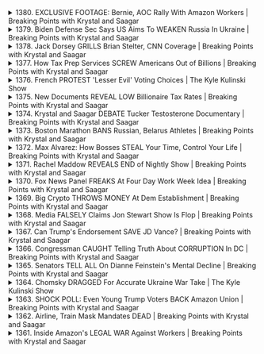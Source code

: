 <details>
<summary>1380. EXCLUSIVE FOOTAGE: Bernie, AOC Rally With Amazon Workers | Breaking Points with Krystal and Saagar</summary><br>

<a href="https://www.youtube.com/watch?v=9reK4gJ7Y1w" target="_blank">
    <img src="https://img.youtube.com/vi/9reK4gJ7Y1w/maxresdefault.jpg" 
        alt="[Youtube]" width="200">
</a>

# EXCLUSIVE FOOTAGE: Bernie, AOC Rally With Amazon Workers | Breaking Points with Krystal and Saagar


</details>

<details>
<summary>1379. Biden Defense Sec Says US Aims To WEAKEN Russia In Ukraine | Breaking Points with Krystal and Saagar</summary><br>

<a href="https://www.youtube.com/watch?v=4rbZKEwJPys" target="_blank">
    <img src="https://img.youtube.com/vi/4rbZKEwJPys/maxresdefault.jpg" 
        alt="[Youtube]" width="200">
</a>

# Biden Defense Sec Says US Aims To WEAKEN Russia In Ukraine | Breaking Points with Krystal and Saagar


</details>

<details>
<summary>1378. Jack Dorsey GRILLS Brian Stelter, CNN Coverage | Breaking Points with Krystal and Saagar</summary><br>

<a href="https://www.youtube.com/watch?v=WaS5CXpyLXc" target="_blank">
    <img src="https://img.youtube.com/vi/WaS5CXpyLXc/maxresdefault.jpg" 
        alt="[Youtube]" width="200">
</a>

# Jack Dorsey GRILLS Brian Stelter, CNN Coverage | Breaking Points with Krystal and Saagar


</details>

<details>
<summary>1377. How Tax Prep Services SCREW Americans Out of Billions | Breaking Points with Krystal and Saagar</summary><br>

<a href="https://www.youtube.com/watch?v=JktEjBCDwTE" target="_blank">
    <img src="https://img.youtube.com/vi/JktEjBCDwTE/maxresdefault.jpg" 
        alt="[Youtube]" width="200">
</a>

# How Tax Prep Services SCREW Americans Out of Billions | Breaking Points with Krystal and Saagar


</details>

<details>
<summary>1376. French PROTEST 'Lesser Evil' Voting Choices | The Kyle Kulinski Show</summary><br>

<a href="https://www.youtube.com/watch?v=LGO1nUOrX5M" target="_blank">
    <img src="https://img.youtube.com/vi/LGO1nUOrX5M/maxresdefault.jpg" 
        alt="[Youtube]" width="200">
</a>

# French PROTEST 'Lesser Evil' Voting Choices | The Kyle Kulinski Show


</details>

<details>
<summary>1375. New Documents REVEAL LOW Billionaire Tax Rates | Breaking Points with Krystal and Saagar</summary><br>

<a href="https://www.youtube.com/watch?v=pNBWDCRXCAQ" target="_blank">
    <img src="https://img.youtube.com/vi/pNBWDCRXCAQ/maxresdefault.jpg" 
        alt="[Youtube]" width="200">
</a>

# New Documents REVEAL LOW Billionaire Tax Rates | Breaking Points with Krystal and Saagar


</details>

<details>
<summary>1374. Krystal and Saagar DEBATE Tucker Testosterone Documentary | Breaking Points with Krystal and Saagar</summary><br>

<a href="https://www.youtube.com/watch?v=q86eRNK5ggs" target="_blank">
    <img src="https://img.youtube.com/vi/q86eRNK5ggs/maxresdefault.jpg" 
        alt="[Youtube]" width="200">
</a>

# Krystal and Saagar DEBATE Tucker Testosterone Documentary | Breaking Points with Krystal and Saagar


</details>

<details>
<summary>1373. Boston Marathon BANS Russian, Belarus Athletes | Breaking Points with Krystal and Saagar</summary><br>

<a href="https://www.youtube.com/watch?v=95mpqe8vwJc" target="_blank">
    <img src="https://img.youtube.com/vi/95mpqe8vwJc/maxresdefault.jpg" 
        alt="[Youtube]" width="200">
</a>

# Boston Marathon BANS Russian, Belarus Athletes | Breaking Points with Krystal and Saagar


</details>

<details>
<summary>1372. Max Alvarez: How Bosses STEAL Your Time, Control Your Life | Breaking Points with Krystal and Saagar</summary><br>

<a href="https://www.youtube.com/watch?v=ZKq96DO8ZdQ" target="_blank">
    <img src="https://img.youtube.com/vi/ZKq96DO8ZdQ/maxresdefault.jpg" 
        alt="[Youtube]" width="200">
</a>

# Max Alvarez: How Bosses STEAL Your Time, Control Your Life | Breaking Points with Krystal and Saagar


</details>

<details>
<summary>1371. Rachel Maddow REVEALS END of Nightly Show | Breaking Points with Krystal and Saagar</summary><br>

<a href="https://www.youtube.com/watch?v=KyL4__ua8Ag" target="_blank">
    <img src="https://img.youtube.com/vi/KyL4__ua8Ag/maxresdefault.jpg" 
        alt="[Youtube]" width="200">
</a>

# Rachel Maddow REVEALS END of Nightly Show | Breaking Points with Krystal and Saagar


</details>

<details>
<summary>1370. Fox News Panel FREAKS At Four Day Work Week Idea | Breaking Points with Krystal and Saagar</summary><br>

<a href="https://www.youtube.com/watch?v=5yj9wsc5uig" target="_blank">
    <img src="https://img.youtube.com/vi/5yj9wsc5uig/maxresdefault.jpg" 
        alt="[Youtube]" width="200">
</a>

# Fox News Panel FREAKS At Four Day Work Week Idea | Breaking Points with Krystal and Saagar


</details>

<details>
<summary>1369. Big Crypto THROWS MONEY At Dem Establishment | Breaking Points with Krystal and Saagar</summary><br>

<a href="https://www.youtube.com/watch?v=Vfe_QfTTNYU" target="_blank">
    <img src="https://img.youtube.com/vi/Vfe_QfTTNYU/maxresdefault.jpg" 
        alt="[Youtube]" width="200">
</a>

# Big Crypto THROWS MONEY At Dem Establishment | Breaking Points with Krystal and Saagar


</details>

<details>
<summary>1368. Media FALSELY Claims Jon Stewart Show Is Flop | Breaking Points with Krystal and Saagar</summary><br>

<a href="https://www.youtube.com/watch?v=W4oUDkfu9OQ" target="_blank">
    <img src="https://img.youtube.com/vi/W4oUDkfu9OQ/maxresdefault.jpg" 
        alt="[Youtube]" width="200">
</a>

# Media FALSELY Claims Jon Stewart Show Is Flop | Breaking Points with Krystal and Saagar


</details>

<details>
<summary>1367. Can Trump's Endorsement SAVE JD Vance? | Breaking Points with Krystal and Saagar</summary><br>

<a href="https://www.youtube.com/watch?v=AAIW8-fKANI" target="_blank">
    <img src="https://img.youtube.com/vi/AAIW8-fKANI/maxresdefault.jpg" 
        alt="[Youtube]" width="200">
</a>

# Can Trump's Endorsement SAVE JD Vance? | Breaking Points with Krystal and Saagar


</details>

<details>
<summary>1366. Congressman CAUGHT Telling Truth About CORRUPTION In DC | Breaking Points with Krystal and Saagar</summary><br>

<a href="https://www.youtube.com/watch?v=WSn3My1tKa4" target="_blank">
    <img src="https://img.youtube.com/vi/WSn3My1tKa4/maxresdefault.jpg" 
        alt="[Youtube]" width="200">
</a>

# Congressman CAUGHT Telling Truth About CORRUPTION In DC | Breaking Points with Krystal and Saagar


</details>

<details>
<summary>1365. Senators TELL ALL On Dianne Feinstein's Mental Decline | Breaking Points with Krystal and Saagar</summary><br>

<a href="https://www.youtube.com/watch?v=9vDE_-TTksg" target="_blank">
    <img src="https://img.youtube.com/vi/9vDE_-TTksg/maxresdefault.jpg" 
        alt="[Youtube]" width="200">
</a>

# Senators TELL ALL On Dianne Feinstein's Mental Decline | Breaking Points with Krystal and Saagar


</details>

<details>
<summary>1364. Chomsky DRAGGED For Accurate Ukraine War Take | The Kyle Kulinski Show</summary><br>

<a href="https://www.youtube.com/watch?v=3AQc_HEOpFc" target="_blank">
    <img src="https://img.youtube.com/vi/3AQc_HEOpFc/maxresdefault.jpg" 
        alt="[Youtube]" width="200">
</a>

# Chomsky DRAGGED For Accurate Ukraine War Take | The Kyle Kulinski Show


</details>

<details>
<summary>1363. SHOCK POLL: Even Young Trump Voters BACK Amazon Union | Breaking Points with Krystal and Saagar</summary><br>

<a href="https://www.youtube.com/watch?v=uSHvSCzRb5s" target="_blank">
    <img src="https://img.youtube.com/vi/uSHvSCzRb5s/maxresdefault.jpg" 
        alt="[Youtube]" width="200">
</a>

# SHOCK POLL: Even Young Trump Voters BACK Amazon Union | Breaking Points with Krystal and Saagar


</details>

<details>
<summary>1362. Airline, Train Mask Mandates DEAD | Breaking Points with Krystal and Saagar</summary><br>

<a href="https://www.youtube.com/watch?v=_aGFaNSkjOY" target="_blank">
    <img src="https://img.youtube.com/vi/_aGFaNSkjOY/maxresdefault.jpg" 
        alt="[Youtube]" width="200">
</a>

# Airline, Train Mask Mandates DEAD | Breaking Points with Krystal and Saagar


</details>

<details>
<summary>1361. Inside Amazon's LEGAL WAR Against Workers | Breaking Points with Krystal and Saagar</summary><br>

<a href="https://www.youtube.com/watch?v=L_4hh_0POZA" target="_blank">
    <img src="https://img.youtube.com/vi/L_4hh_0POZA/maxresdefault.jpg" 
        alt="[Youtube]" width="200">
</a>

# Inside Amazon's LEGAL WAR Against Workers | Breaking Points with Krystal and Saagar


</details>


